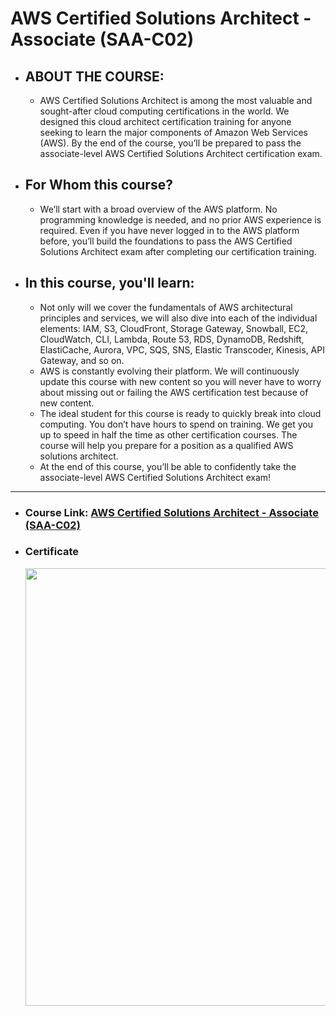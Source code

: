 # AWS Certified Solutions Architect - Associate (SAA-C02)

- ## ABOUT THE COURSE:
  - AWS Certified Solutions Architect is among the most valuable and sought-after cloud computing certifications in the world. We designed this cloud architect certification training for anyone seeking to learn the major components of Amazon Web Services (AWS). By the end of the course, you’ll be prepared to pass the associate-level AWS Certified Solutions Architect certification exam.
- ## For Whom this course?

  - We’ll start with a broad overview of the AWS platform. No programming knowledge is needed, and no prior AWS experience is required. Even if you have never logged in to the AWS platform before, you’ll build the foundations to pass the AWS Certified Solutions Architect exam after completing our certification training.

- ## In this course, you'll learn:

  - Not only will we cover the fundamentals of AWS architectural principles and services, we will also dive into each of the individual elements: IAM, S3, CloudFront, Storage Gateway, Snowball, EC2, CloudWatch, CLI, Lambda, Route 53, RDS, DynamoDB, Redshift, ElastiCache, Aurora, VPC, SQS, SNS, Elastic Transcoder, Kinesis, API Gateway, and so on.
  - AWS is constantly evolving their platform. We will continuously update this course with new content so you will never have to worry about missing out or failing the AWS certification test because of new content.
  - The ideal student for this course is ready to quickly break into cloud computing. You don’t have hours to spend on training. We get you up to speed in half the time as other certification courses. The course will help you prepare for a position as a qualified AWS solutions architect.
  - At the end of this course, you’ll be able to confidently take the associate-level AWS Certified Solutions Architect exam!

---

- ### Course Link: [AWS Certified Solutions Architect - Associate (SAA-C02)](https://learn.acloud.guru/course/certified-solutions-architect-associate/overview)
- ### Certificate
  <div align="center"><img src="https://res.cloudinary.com/acloud-guru/image/fetch/w_920,q_auto,f_auto/https%3A%2F%2Facloudguru-quiz-completion-certificate-production.s3-accelerate.amazonaws.com%2FC1EA580B0CC3.png" width="700px" height="auto"></div>
